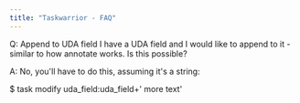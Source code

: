 ```yaml
---
title: "Taskwarrior - FAQ"
---
```


Q: Append to UDA field
I have a UDA field and I would like to append to it - similar to how annotate works.
Is this possible?

A: No, you'll have to do this, assuming it's a string:

$ task <id> modify uda_field:uda_field+' more text'

